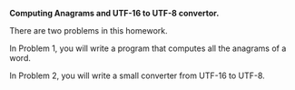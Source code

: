 **Computing Anagrams and UTF-16 to UTF-8 convertor.**

There are two problems in this homework. 

In Problem 1, you will write a program that computes all the anagrams of a word. 


In Problem 2, you will write a small converter from UTF-16 to UTF-8. 


